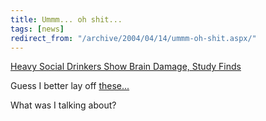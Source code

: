 ```yaml
---
title: Ummm... oh shit...
tags: [news]
redirect_from: "/archive/2004/04/14/ummm-oh-shit.aspx/"
---
```


[Heavy Social Drinkers Show Brain Damage, Study
Finds](http://story.news.yahoo.com/news?tmpl=story2&u=/nm/health_drinkers_dc "Heavy Social Drinkers Show Brain Damage, Study Finds")

Guess I better lay off
[these...](https://haacked.com/archive/2004/03/30/a-new-drink.aspx)

What was I talking about?

